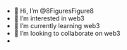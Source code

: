 - 👋 Hi, I’m @8FiguresFigure8
- 👀 I’m interested in web3
- 🌱 I’m currently learning web3
- 💞️ I’m looking to collaborate on web3
-

<!---
8FiguresFigure8/8FiguresFigure8 is a ✨ special ✨ repository because its `README.md` (this file) appears on your GitHub profile.
You can click the Preview link to take a look at your changes.
--->
